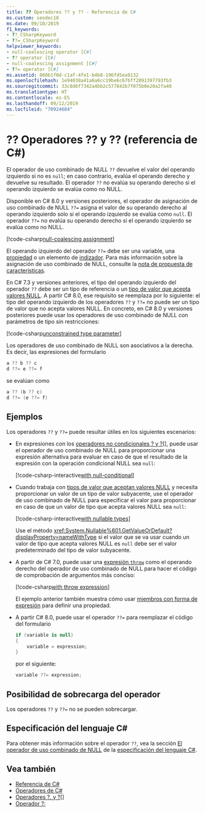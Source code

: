```yaml
---
title: ?? Operadores ?? y ?? - Referencia de C#
ms.custom: seodec18
ms.date: 09/10/2019
f1_keywords:
- ??_CSharpKeyword
- ??=_CSharpKeyword
helpviewer_keywords:
- null-coalescing operator [C#]
- ?? operator [C#]
- null-coalescing assignment [C#]
- ??= operator [C#]
ms.assetid: 088b1f0d-c1af-4fe1-b4b8-196fd5ea9132
ms.openlocfilehash: 1e94038a41a6a6cc19be6c67bff2891397793fb3
ms.sourcegitcommit: 33c8d6f7342a4bb2c577842b7f075b0e20a2fa40
ms.translationtype: HT
ms.contentlocale: es-ES
ms.lasthandoff: 09/12/2019
ms.locfileid: "70924684"
---
```

# <a name="-and--operators-c-reference"></a>?? Operadores ?? y ?? (referencia de C#)

El operador de uso combinado de NULL `??` devuelve el valor del operando izquierdo si no es `null`; en caso contrario, evalúa el operando derecho y devuelve su resultado. El operador `??` no evalúa su operando derecho si el operando izquierdo se evalúa como no NULL.

Disponible en C# 8.0 y versiones posteriores, el operador de asignación de uso combinado de NULL `??=` asigna el valor de su operando derecho al operando izquierdo solo si el operando izquierdo se evalúa como `null`. El operador `??=` no evalúa su operando derecho si el operando izquierdo se evalúa como no NULL.

[!code-csharp[null-coalescing assignment](~/samples/csharp/language-reference/operators/NullCoalescingOperator.cs#Assignment)]

El operando izquierdo del operador `??=` debe ser una variable, una [propiedad](../../programming-guide/classes-and-structs/properties.md) o un elemento de [indizador](../../programming-guide/indexers/index.md). Para más información sobre la asignación de uso combinado de NULL, consulte la [nota de propuesta de características](~/_csharplang/proposals/csharp-8.0/null-coalescing-assignment.md).

En C# 7.3 y versiones anteriores, el tipo del operando izquierdo del operador `??` debe ser un tipo de referencia o un [tipo de valor que acepta valores NULL](../../programming-guide/nullable-types/index.md). A partir C# 8.0, ese requisito se reemplaza por lo siguiente: el tipo del operando izquierdo de los operadores `??` y `??=` no puede ser un tipo de valor que no acepta valores NULL. En concreto, en C# 8.0 y versiones posteriores puede usar los operadores de uso combinado de NULL con parámetros de tipo sin restricciones:

[!code-csharp[unconstrained type parameter](~/samples/csharp/language-reference/operators/NullCoalescingOperator.cs#UnconstrainedType)]

Los operadores de uso combinado de NULL son asociativos a la derecha. Es decir, las expresiones del formulario

```csharp
a ?? b ?? c
d ??= e ??= f
```

se evalúan como

```csharp
a ?? (b ?? c)
d ??= (e ??= f)
```

## <a name="examples"></a>Ejemplos

Los operadores `??` y `??=` puede resultar útiles en los siguientes escenarios:

- En expresiones con los [operadores no condicionales ? y ?[]](member-access-operators.md#null-conditional-operators--and-), puede usar el operador de uso combinado de NULL para proporcionar una expresión alternativa para evaluar en caso de que el resultado de la expresión con la operación condicional NULL sea `null`:

  [!code-csharp-interactive[with null-conditional](~/samples/csharp/language-reference/operators/NullCoalescingOperator.cs#WithNullConditional)]

- Cuando trabaja con [tipos de valor que aceptan valores NULL](../../programming-guide/nullable-types/index.md) y necesita proporcionar un valor de un tipo de valor subyacente, use el operador de uso combinado de NULL para especificar el valor para proporcionar en caso de que un valor de tipo que acepta valores NULL sea `null`:

  [!code-csharp-interactive[with nullable types](~/samples/csharp/language-reference/operators/NullCoalescingOperator.cs#WithNullableTypes)]

  Use el método <xref:System.Nullable%601.GetValueOrDefault?displayProperty=nameWithType> si el valor que se va usar cuando un valor de tipo que acepta valores NULL es `null` debe ser el valor predeterminado del tipo de valor subyacente.

- A partir de C# 7.0, puede usar una [expresión `throw`](../keywords/throw.md#the-throw-expression) como el operando derecho del operador de uso combinado de NULL para hacer el código de comprobación de argumentos más conciso:

  [!code-csharp[with throw expression](~/samples/csharp/language-reference/operators/NullCoalescingOperator.cs#WithThrowExpression)]

  El ejemplo anterior también muestra cómo usar [miembros con forma de expresión](../../programming-guide/statements-expressions-operators/expression-bodied-members.md) para definir una propiedad.

- A partir C# 8.0, puede usar el operador `??=` para reemplazar el código del formulario

  ```csharp
  if (variable is null)
  {
      variable = expression;
  }
  ```

  por el siguiente:

  ```csharp
  variable ??= expression;
  ```

## <a name="operator-overloadability"></a>Posibilidad de sobrecarga del operador

Los operadores `??` y `??=` no se pueden sobrecargar.

## <a name="c-language-specification"></a>Especificación del lenguaje C#

Para obtener más información sobre el operador `??`, vea la sección [El operador de uso combinado de NULL](~/_csharplang/spec/expressions.md#the-null-coalescing-operator) de la [especificación del lenguaje C#](~/_csharplang/spec/introduction.md).

## <a name="see-also"></a>Vea también

- [Referencia de C#](../index.md)
- [Operadores de C#](index.md)
- [Operadores ?. y ?[]](member-access-operators.md#null-conditional-operators--and-)
- [Operador ?:](conditional-operator.md)
